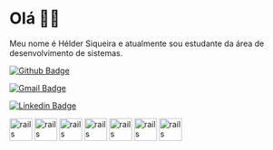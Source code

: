 # Olá 👋🏾

Meu nome é Hélder Siqueira e atualmente sou estudante da área de desenvolvimento de sistemas.

[![Github Badge](https://img.shields.io/badge/-HelderSiqueira-6633cc?style=flat-square&labelColor=6633cc&logo=Github&logoColor=white&link=https://github.com/HelderSiqueira/)](https://github.com/HelderSiqueira/) 

[![Gmail Badge](https://img.shields.io/badge/-helder.erik.he@gmail.com-6633cc?style=flat-square&logo=Gmail&logoColor=white&link=mailto:helder.erik.he@gmail.com)](mailto:helder.erik.he@gmail.com)

[![Linkedin Badge](https://img.shields.io/badge/-HélderSiqueira-6633cc?style=flat-square&logo=Linkedin&logoColor=white&link=https://www.linkedin.com/in/helderSiqueira/)](https://www.linkedin.com/in/helderSiqueira/) 

<img src="https://www.iconfinder.com/icons/2062063/android_logo_software_technology_icon" alt="rails" width="40" height="40" style="max-width: 100%;"/>
<img src="https://www.iconfinder.com/icons/4961937/css_logo_social_media_icon" alt="rails" width="40" height="40" style="max-width: 100%;"/>
<img src="https://www.iconfinder.com/icons/4961965/coding_html_program_programming_icon" alt="rails" width="40" height="40" style="max-width: 100%;"/>
<img src="https://www.iconfinder.com/icons/652579/code_command_develop_java_language_programming_software_icon" alt="rails" width="40" height="40" style="max-width: 100%;"/>
<img src="https://www.iconfinder.com/icons/652581/code_command_develop_javascript_language_programming_software_icon" alt="rails" width="40" height="40" style="max-width: 100%;"/>
<img src="https://br.freepik.com/icones-gratis/mysql_14472753.htm#page=1&query=mysql&position=9" alt="rails" width="40" height="40" style="max-width: 100%;"/>
<img src="https://www.iconfinder.com/icons/3069654/circle_php_programming_programming_language_round_icon_icon" alt="rails" width="40" height="40" style="max-width: 100%;"/>
